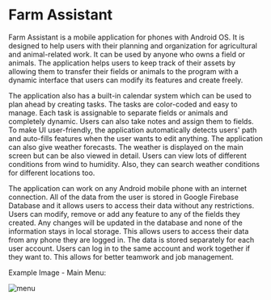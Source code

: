 # Farm Assistant
Farm Assistant is a mobile application for phones with Android OS. It is designed to help users with their planning 
and organization for agricultural and animal-related work. It can be used by anyone who owns a field or animals. The 
application helps users to keep track of their assets by allowing them to transfer their fields or animals to the 
program with a dynamic interface that users can modify its features and create freely. 

The application also has a built-in calendar system which can be used to plan ahead by creating tasks. The tasks are 
color-coded and easy to manage. Each task is assignable to separate fields or animals and completely dynamic. 
Users can also take notes and assign them to fields. To make UI user-friendly, the application automatically detects 
users' path and auto-fills features when the user wants to edit anything. The application can also give weather 
forecasts. The weather is displayed on the main screen but can be also viewed in detail. Users can view lots of 
different conditions from wind to humidity. Also, they can search weather conditions for different locations too.

The application can work on any Android mobile phone with an internet connection. All of the data from the user is 
stored in Google Firebase Database and it allows users to access their data without any restrictions. Users can 
modify, remove or add any feature to any of the fields they created. Any changes will be updated in the database 
and none of the information stays in local storage. This allows users to access their data from any phone they are 
logged in. The data is stored separately for each user account. Users can log in to the same account and work 
together if they want to. This allows for better teamwork and job management.


Example Image - Main Menu:

![menu](https://user-images.githubusercontent.com/65031185/174664223-5c70c780-2e58-4043-9d8f-cd84da1e39c0.png)
